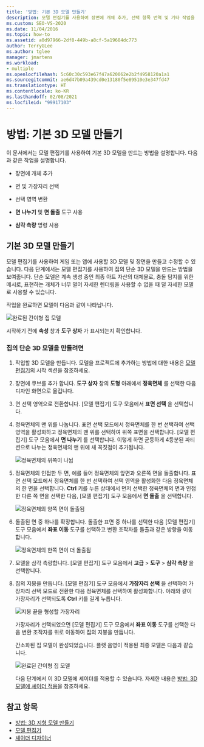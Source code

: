 ```yaml
---
title: '방법: 기본 3D 모델 만들기'
description: 모델 편집기를 사용하여 장면에 개체 추가, 선택 항목 번역 및 기타 작업을 위한 기본 3D 모델을 만드는 방법을 알아봅니다.
ms.custom: SEO-VS-2020
ms.date: 11/04/2016
ms.topic: how-to
ms.assetid: a0d97966-2df8-449b-a8cf-5a19684dc773
author: TerryGLee
ms.author: tglee
manager: jmartens
ms.workload:
- multiple
ms.openlocfilehash: 5c60c30c593e67f47a620062e2b2f4958120a1a1
ms.sourcegitcommit: ae6d47b09a439cd0e13180f5e89510e3e347fd47
ms.translationtype: HT
ms.contentlocale: ko-KR
ms.lasthandoff: 02/08/2021
ms.locfileid: "99917103"
---
```

# <a name="how-to-create-a-basic-3d-model"></a>방법: 기본 3D 모델 만들기

이 문서에서는 모델 편집기를 사용하여 기본 3D 모델을 만드는 방법을 설명합니다. 다음과 같은 작업을 설명합니다.

- 장면에 개체 추가

- 면 및 가장자리 선택

- 선택 영역 변환

- **면 나누기** 및 **면 돌출** 도구 사용

- **삼각 측량** 명령 사용

## <a name="create-a-basic-3d-model"></a>기본 3D 모델 만들기
모델 편집기를 사용하여 게임 또는 앱에 사용할 3D 모델 및 장면을 만들고 수정할 수 있습니다. 다음 단계에서는 모델 편집기를 사용하여 집의 단순 3D 모델을 만드는 방법을 보여줍니다. 단순 모델은 계속 생성 중인 최종 아트 자산의 대체물로, 충돌 탐지를 위한 메시로, 표현하는 개체가 너무 멀어 자세한 렌더링을 사용할 수 없을 때 덜 자세한 모델로 사용할 수 있습니다.

작업을 완료하면 모델이 다음과 같이 나타납니다.

![완료된 간이형 집 모델](../designers/media/gfx_model_demo_house_final.png)

시작하기 전에 **속성** 창과 **도구 상자** 가 표시되는지 확인합니다.

### <a name="to-create-a-simplified-3d-model-of-a-house"></a>집의 단순 3D 모델을 만들려면

1. 작업할 3D 모델을 만듭니다. 모델을 프로젝트에 추가하는 방법에 대한 내용은 [모델 편집기](../designers/model-editor.md)의 시작 섹션을 참조하세요.

2. 장면에 큐브를 추가 합니다. **도구 상자** 창의 **도형** 아래에서 **정육면체** 를 선택한 다음 디자인 화면으로 옮깁니다.

3. 면 선택 영역으로 전환합니다. [모델 편집기] 도구 모음에서 **표면 선택** 을 선택합니다.

4. 정육면체의 맨 위를 나눕니다. 표면 선택 모드에서 정육면체를 한 번 선택하여 선택 영역을 활성화하고 정육면체의 맨 위를 선택하여 위쪽 표면을 선택합니다. [모델 편집기] 도구 모음에서 **면 나누기** 를 선택합니다. 이렇게 하면 균등하게 4등분된 파티션으로 나누는 정육면체의 맨 위에 새 꼭짓점이 추가됩니다.

    ![정육면체의 위쪽이 나뉨](../designers/media/gfx_model_demo_house_subdiv.png)

5. 정육면체의 인접한 두 면, 예를 들어 정육면체의 앞면과 오른쪽 면을 돌출합니다. 표면 선택 모드에서 정육면체를 한 번 선택하여 선택 영역을 활성화한 다음 정육면체의 한 면을 선택합니다. **Ctrl** 키를 누른 상태에서 먼저 선택한 정육면체의 면과 인접한 다른 쪽 면을 선택한 다음, [모델 편집기] 도구 모음에서 **면 돌출** 을 선택합니다.

    ![정육면체의 양쪽 면이 돌출됨](../designers/media/gfx_model_demo_house_extrude.png)

6. 돌출된 면 중 하나를 확장합니다. 돌출한 표면 중 하나를 선택한 다음 [모델 편집기] 도구 모음에서 **좌표 이동** 도구를 선택하고 변환 조작자를 돌출과 같은 방향을 이동합니다.

    ![정육면체의 한쪽 면이 더 돌출됨](../designers/media/gfx_model_demo_house_extend.png)

7. 모델을 삼각 측량합니다. [모델 편집기] 도구 모음에서 **고급** > **도구** > **삼각 측량** 을 선택합니다.

8. 집의 지붕을 만듭니다. [모델 편집기] 도구 모음에서 **가장자리 선택** 을 선택하여 가장자리 선택 모드로 전환한 다음 정육면체를 선택하여 활성화합니다. 아래와 같이 가장자리가 선택되도록 **Ctrl** 키를 길게 누릅니다.

    ![지붕 끝을 형성할 가장자리](../designers/media/gfx_model_demo_house_edges.png)

    가장자리가 선택되었으면 [모델 편집기] 도구 모음에서 **좌표 이동** 도구를 선택한 다음 변환 조작자를 위로 이동하여 집의 지붕을 만듭니다.

   간소화된 집 모델이 완성되었습니다. 플랫 음영이 적용된 최종 모델은 다음과 같습니다.

   ![완료된 간이형 집 모델](../designers/media/gfx_model_demo_house_final.png)

   다음 단계에서 이 3D 모델에 셰이더를 적용할 수 있습니다. 자세한 내용은 [방법: 3D 모델에 셰이더 적용](../designers/how-to-apply-a-shader-to-a-3-d-model.md)을 참조하세요.

## <a name="see-also"></a>참고 항목

- [방법: 3D 지형 모델 만들기](../designers/how-to-model-3-d-terrain.md)
- [모델 편집기](../designers/model-editor.md)
- [셰이더 디자이너](../designers/shader-designer.md)
